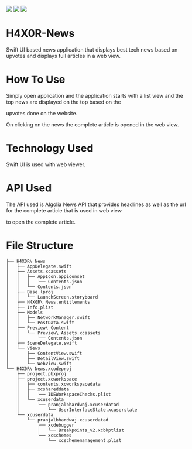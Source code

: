 <img src = "https://img.shields.io/badge/Author-Pranjal_Bhardwaj-green"> <img src = "https://img.shields.io/badge/Language-Swift-orange"> <img src = "https://img.shields.io/badge/Language-Xcode-blue">

# H4X0R-News
Swift UI based news application that displays best tech news based on upvotes and displays full articles in a web view.

# How To Use
Simply open application and the application starts with a list view and the top news are displayed on the top based on the

upvotes done on the website.

On clicking on the news the complete article is opened in the web view.

# Technology Used
Swift UI is used with web viewer.

# API Used
The API used is Algolia News API that provides headlines as well as the url for the complete article that is used in web view

to open the complete article.

# File Structure

    ├── H4X0R\ News
    │   ├── AppDelegate.swift
    │   ├── Assets.xcassets
    │   │   ├── AppIcon.appiconset
    │   │   │   └── Contents.json
    │   │   └── Contents.json
    │   ├── Base.lproj
    │   │   └── LaunchScreen.storyboard
    │   ├── H4X0R\ News.entitlements
    │   ├── Info.plist
    │   ├── Models
    │   │   ├── NetworkManager.swift
    │   │   └── PostData.swift
    │   ├── Preview\ Content
    │   │   └── Preview\ Assets.xcassets
    │   │       └── Contents.json
    │   ├── SceneDelegate.swift
    │   └── Views
    │       ├── ContentView.swift
    │       ├── DetailView.swift
    │       └── WebView.swift
    └── H4X0R\ News.xcodeproj
        ├── project.pbxproj
        ├── project.xcworkspace
        │   ├── contents.xcworkspacedata
        │   ├── xcshareddata
        │   │   └── IDEWorkspaceChecks.plist
        │   └── xcuserdata
        │       └── pranjalbhardwaj.xcuserdatad
        │           └── UserInterfaceState.xcuserstate
        └── xcuserdata
            └── pranjalbhardwaj.xcuserdatad
                ├── xcdebugger
                │   └── Breakpoints_v2.xcbkptlist
                └── xcschemes
                    └── xcschememanagement.plist
